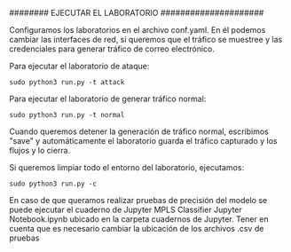 ######## EJECUTAR EL LABORATORIO #####################

Configuramos los laboratorios en el archivo conf.yaml. En él podemos cambiar las interfaces de red, si queremos que el tráfico se muestree y las credenciales para generar tráfico de correo electrónico.

Para ejecutar el laboratorio de ataque:

`sudo python3 run.py -t attack`

Para ejecutar el laboratorio de generar tráfico normal:

`sudo python3 run.py -t normal`

Cuando queremos detener la generación de tráfico normal, escribimos "save" y automáticamente el laboratorio guarda el tráfico capturado y los flujos y lo cierra.

Si queremos limpiar todo el entorno del laboratorio, ejecutamos:

`sudo python3 run.py -c`

En caso de que queramos realizar pruebas de precisión del modelo se puede ejecutar el cuaderno de Jupyter MPLS Classifier Jupyter Notebook.ipynb ubicado en la carpeta cuadernos de Jupyter.
Tener en cuenta que es necesario cambiar la ubicación de los archivos .csv de pruebas 